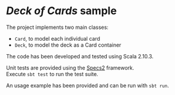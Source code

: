 # *Deck of Cards* sample

The project implements two main classes:  
- ```Card```, to model each individual card  
- ```Deck```, to model the deck as a Card container  

The code has been developed and tested using Scala 2.10.3.  

Unit tests are provided using the [Specs2](http://etorreborre.github.io/specs2/) framework.  
Execute ```sbt test``` to run the test suite.  

An usage example has been provided and can be run with ```sbt run```.
